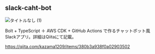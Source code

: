 ## slack-caht-bot

![タイトルなし (1)](https://user-images.githubusercontent.com/51913879/129463097-664c0698-f304-4edd-8e15-a2da64a717c9.gif)

Bolt + TypeScript ＋ AWS CDK + GitHub Actions で作るチャットボット風Slackアプリ。詳細はQiitaにて記載。

https://qiita.com/kazama1209/items/380b3a938f0a02903502
